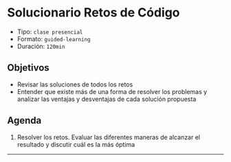# Solucionario Retos de Código

- Tipo: `clase presencial`
- Formato: `guided-learning`
- Duración: `120min`

## Objetivos

- Revisar las soluciones de todos los retos
- Entender que existe más de una forma de resolver los problemas y analizar las
  ventajas y desventajas de cada solución propuesta

## Agenda

1. Resolver los retos. Evaluar las diferentes maneras de alcanzar el resultado
  y discutir cuál es la más óptima

***
